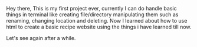 Hey there,
This is my first project ever, currently I can do handle basic things in terminal like creating file/directory manipulating them such as renaming, changing location and deleting.
Now I learned about how to use html to create a basic recipe website using the things i have learned till now.

Let's see again after a while.
